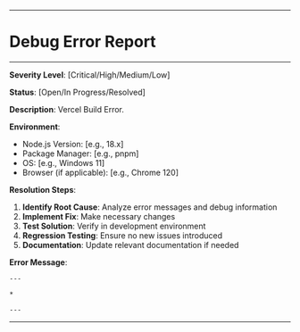 *******
# Debug Error Report
******
**Severity Level**: [Critical/High/Medium/Low]

**Status**: [Open/In Progress/Resolved]

**Description**: Vercel Build Error.

**Environment**:
- Node.js Version: [e.g., 18.x]
- Package Manager: [e.g., pnpm]
- OS: [e.g., Windows 11]
- Browser (if applicable): [e.g., Chrome 120]

**Resolution Steps**:
1. **Identify Root Cause**: Analyze error messages and debug information
2. **Implement Fix**: Make necessary changes
3. **Test Solution**: Verify in development environment
4. **Regression Testing**: Ensure no new issues introduced
5. **Documentation**: Update relevant documentation if needed

**Error Message**:
```
---

*

---
```

******